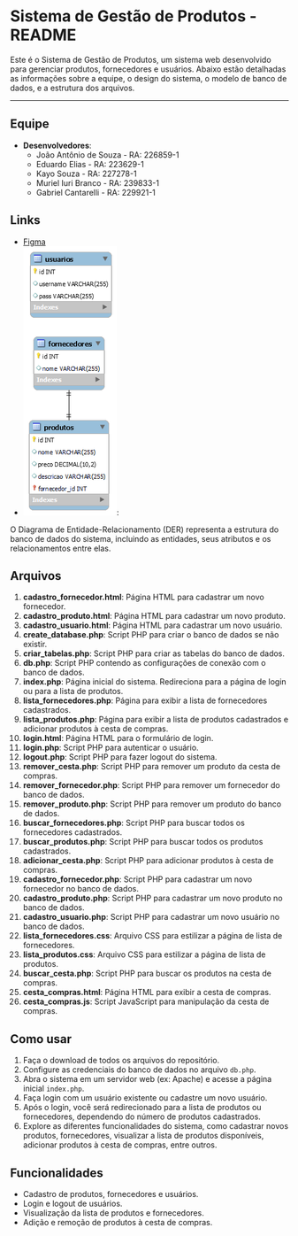 # Sistema de Gestão de Produtos - README

Este é o Sistema de Gestão de Produtos, um sistema web desenvolvido para gerenciar produtos, fornecedores e usuários. Abaixo estão detalhadas as informações sobre a equipe, o design do sistema, o modelo de banco de dados, e a estrutura dos arquivos.

---

## Equipe

- **Desenvolvedores**:
  - João Antônio de Souza - RA: 226859-1
  - Eduardo Elias - RA: 223629-1
  - Kayo Souza - RA: 227278-1
  - Muriel Iuri Branco - RA: 239833-1
  - Gabriel Cantarelli - RA: 229921-1

## Links

- [Figma](https://www.figma.com/file/YnI6HVL5fgLrcJisGAVL8Z/Untitled?type=design&node-id=0%3A1&mode=design&t=bAq7bPsHS43w1oxN-1)
- ![Diagrama Entidade Relacionamento](https://github.com/joazao231/Sistema-de-produtos/blob/b17fd802a4ce898b8f6c154f301431d00487d93e/DER.png): 

O Diagrama de Entidade-Relacionamento (DER) representa a estrutura do banco de dados do sistema, incluindo as entidades, seus atributos e os relacionamentos entre elas.

## Arquivos

1. **cadastro_fornecedor.html**: Página HTML para cadastrar um novo fornecedor.
2. **cadastro_produto.html**: Página HTML para cadastrar um novo produto.
3. **cadastro_usuario.html**: Página HTML para cadastrar um novo usuário.
4. **create_database.php**: Script PHP para criar o banco de dados se não existir.
5. **criar_tabelas.php**: Script PHP para criar as tabelas do banco de dados.
6. **db.php**: Script PHP contendo as configurações de conexão com o banco de dados.
7. **index.php**: Página inicial do sistema. Redireciona para a página de login ou para a lista de produtos.
8. **lista_fornecedores.php**: Página para exibir a lista de fornecedores cadastrados.
9. **lista_produtos.php**: Página para exibir a lista de produtos cadastrados e adicionar produtos à cesta de compras.
10. **login.html**: Página HTML para o formulário de login.
11. **login.php**: Script PHP para autenticar o usuário.
12. **logout.php**: Script PHP para fazer logout do sistema.
13. **remover_cesta.php**: Script PHP para remover um produto da cesta de compras.
14. **remover_fornecedor.php**: Script PHP para remover um fornecedor do banco de dados.
15. **remover_produto.php**: Script PHP para remover um produto do banco de dados.
16. **buscar_fornecedores.php**: Script PHP para buscar todos os fornecedores cadastrados.
17. **buscar_produtos.php**: Script PHP para buscar todos os produtos cadastrados.
18. **adicionar_cesta.php**: Script PHP para adicionar produtos à cesta de compras.
19. **cadastro_fornecedor.php**: Script PHP para cadastrar um novo fornecedor no banco de dados.
20. **cadastro_produto.php**: Script PHP para cadastrar um novo produto no banco de dados.
21. **cadastro_usuario.php**: Script PHP para cadastrar um novo usuário no banco de dados.
22. **lista_fornecedores.css**: Arquivo CSS para estilizar a página de lista de fornecedores.
23. **lista_produtos.css**: Arquivo CSS para estilizar a página de lista de produtos.
24. **buscar_cesta.php**: Script PHP para buscar os produtos na cesta de compras.
25. **cesta_compras.html**: Página HTML para exibir a cesta de compras.
26. **cesta_compras.js**: Script JavaScript para manipulação da cesta de compras.

## Como usar

1. Faça o download de todos os arquivos do repositório.
2. Configure as credenciais do banco de dados no arquivo `db.php`.
3. Abra o sistema em um servidor web (ex: Apache) e acesse a página inicial `index.php`.
4. Faça login com um usuário existente ou cadastre um novo usuário.
5. Após o login, você será redirecionado para a lista de produtos ou fornecedores, dependendo do número de produtos cadastrados.
6. Explore as diferentes funcionalidades do sistema, como cadastrar novos produtos, fornecedores, visualizar a lista de produtos disponíveis, adicionar produtos à cesta de compras, entre outros.

## Funcionalidades

- Cadastro de produtos, fornecedores e usuários.
- Login e logout de usuários.
- Visualização da lista de produtos e fornecedores.
- Adição e remoção de produtos à cesta de compras.
